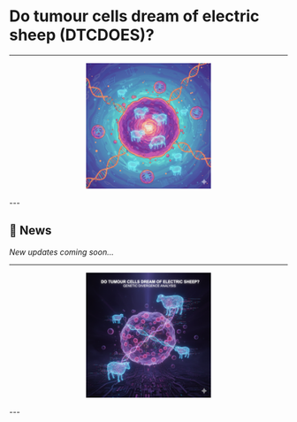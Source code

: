 # Do tumour cells dream of electric sheep (DTCDOES)?


---
<p align="center">
  <img src="figures/img.png" alt="Figure 1" width="45%"/>
</p>
---

## 📢 News
*New updates coming soon…*

---
<p align="center">
  <img src="figures/img_1.png" alt="Figure 1" width="45%"/>
</p>
---